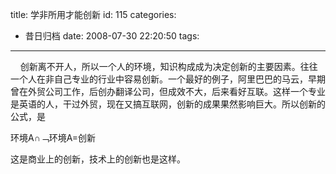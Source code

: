title: 学非所用才能创新
id: 115
categories:
  - 昔日归档
date: 2008-07-30 22:20:50
tags:
---

    创新离不开人，所以一个人的环境，知识构成成为决定创新的主要因素。<!--more-->往往一个人在非自己专业的行业中容易创新。一个最好的例子，阿里巴巴的马云，早期曾在外贸公司工作，后创办翻译公司，但成效不大，后来看好互联。这样一个专业是英语的人，干过外贸，现在又搞互联网，创新的成果果然影响巨大。所以创新的公式，是

环境A∩﹁环境A=创新

这是商业上的创新，技术上的创新也是这样。